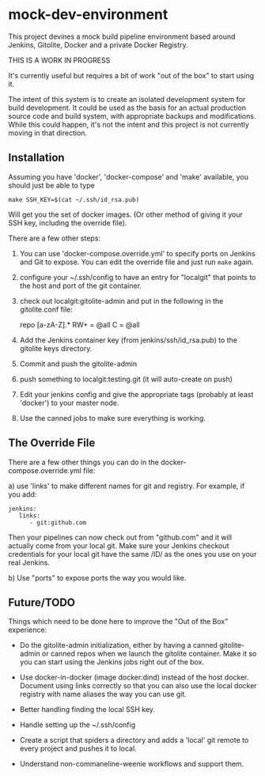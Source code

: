 mock-dev-environment
====================

This project devines a mock build pipeline environment based around
Jenkins, Gitolite, Docker and a private Docker Registry.

THIS IS A WORK IN PROGRESS

It's currently useful but requires a bit of work "out of the box" to
start using it.

The intent of this system is to create an isolated development system
for build development.  It could be used as the basis for an actual
production source code and build system, with appropriate backups and
modifications.  While this could happen, it's not the intent and this
project is not currently moving in that direction.


Installation
------------

Assuming you have 'docker', 'docker-compose' and 'make' available, you
should just be able to type

    make SSH_KEY=$(cat ~/.ssh/id_rsa.pub)

Will get you the set of docker images.  (Or other method of giving it
your SSH key, including the override file).

There are a few other steps:

1) You can use 'docker-compose.override.yml' to specify ports on
Jenkins and Git to expose.  You can edit the override file and just
run `make` again.


2) configure your ~/.ssh/config to have an entry for "localgit" that
points to the host and port of the git container.

3) check out localgit:gitolite-admin and put in the following in the
gitolite.conf file:

    repo [a-zA-Z].*
    RW+     =   @all
    C       =   @all

4) Add the Jenkins container key (from jenkins/ssh/id_rsa.pub) to the
gitolite keys directory.

5) Commit and push the gitolite-admin

6) push something to localgit:testing.git (it will auto-create on push)

6) Edit your jenkins config and give the appropriate tags (probably at
least 'docker') to your master node.

7) Use the canned jobs to make sure everything is working.


The Override File
-----------------

There are a few other things you can do in the
docker-compose.override.yml file:

a) use 'links' to make different names for git and registry.  For
example, if you add:

    jenkins:
       links:
          - git:github.com

Then your pipelines can now check out from "github.com" and it will
actually come from your local git.  Make sure your Jenkins checkout
credentials for your local git have the same /ID/ as the ones you use
on your real Jenkins.

b) Use "ports" to expose ports the way you would like.


Future/TODO
-----------

Things which need to be done here to improve the "Out of the Box"
experience:

* Do the gitolite-admin initialization, either by having a canned
  gitolite-admin or canned repos when we launch the gitolite
  container.  Make it so you can start using the Jenkins jobs right
  out of the box.

* Use docker-in-docker (image docker:dind) instead of the host docker.
  Document using links correctly so that you can also use the local
  docker registry with name aliases the way you can use git.

* Better handling finding the local SSH key. 

* Handle setting up the ~/.ssh/config 

* Create a script that spiders a directory and adds a 'local' git
  remote to every project and pushes it to local.

* Understand non-commaneline-weenie workflows and support them.
